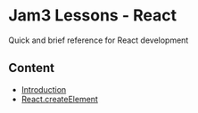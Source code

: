 # Jam3 Lessons - React

Quick and brief reference for React development

## Content

- [Introduction](https://github.com/Jam3/jam3-lessons-react/blob/master/0.Introduction.md)
- [React.createElement](https://github.com/Jam3/jam3-lessons-react/blob/master/1.React.createElement.md)
